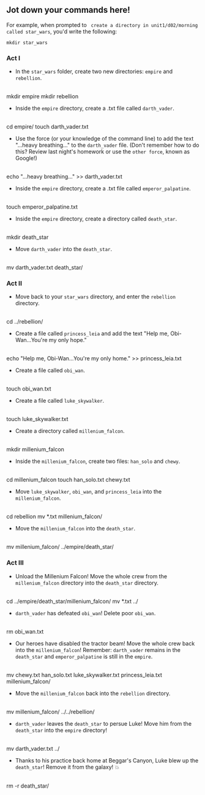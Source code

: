 ## Jot down your commands here!

For example, when prompted to ` create a directory in unit1/d02/morning called star_wars`, you'd write the following:

` mkdir star_wars `

### Act I

* In the `star_wars` folder, create two new directories: `empire` and `rebellion`.
<br>
mkdir empire
mkdir rebellion 

* Inside the `empire` directory, create a .txt file called `darth_vader`.
<br>
cd empire/
touch darth_vader.txt

* Use the force (or your knowledge of the command line) to add the text "...heavy breathing..." to the `darth_vader` file. (Don't remember how to do this? Review last night's homework or use the `other force`, known as Google!)
<br>
echo "...heavy breathing..." >> darth_vader.txt

* Inside the `empire` directory, create a .txt file called `emperor_palpatine`.
<br>
touch emperor_palpatine.txt

* Inside the `empire` directory, create a directory called `death_star`.
<br>
mkdir death_star

* Move `darth_vader` into the `death_star`.
<br>
mv darth_vader.txt death_star/

### Act II

* Move back to your `star_wars` directory, and enter the `rebellion` directory.
<br>
cd ../rebellion/

* Create a file called `princess_leia` and add the text "Help me, Obi-Wan...You're my only hope."
<br>
echo "Help me, Obi-Wan...You're my only home." >> princess_leia.txt

* Create a file called `obi_wan`.
<br>
touch obi_wan.txt

* Create a file called `luke_skywalker`.
<br>
touch luke_skywalker.txt

* Create a directory called `millenium_falcon`.
<br>
mkdir millenium_falcon

* Inside the `millenium_falcon`, create two files: `han_solo` and `chewy`.
<br>
cd millenium_falcon
touch han_solo.txt chewy.txt

* Move `luke_skywalker`, `obi_wan`, and `princess_leia` into the `millenium_falcon`.
<br>
cd rebellion 
mv *.txt millenium_falcon/ 

* Move the `millenium_falcon` into the `death_star`.
<br>
mv millenium_falcon/ ../empire/death_star/

### Act III

* Unload the Millenium Falcon! Move the whole crew from the `millenium_falcon` directory into the `death_star` directory.
<br>
cd ../empire/death_star/millenium_falcon/
mv *.txt ../

* `darth_vader` has defeated `obi_wan`! Delete poor `obi_wan`.
<br>
rm obi_wan.txt

* Our heroes have disabled the tractor beam! Move the whole crew back into the `millenium_falcon`! Remember: `darth_vader` remains in the `death_star` and `emperor_palpatine` is still in the `empire`.
<br>
mv chewy.txt han_solo.txt luke_skywalker.txt princess_leia.txt millenium_falcon/

* Move the `millenium_falcon` back into the `rebellion` directory.
<br>
mv millenium_falcon/ ../../rebellion/

* `darth_vader` leaves the `death_star` to persue Luke! Move him from the `death_star` into the `empire` directory!
<br>
mv darth_vader.txt ../

* Thanks to his practice back home at Beggar's Canyon, Luke blew up the `death_star`! Remove it from the galaxy! :boom:
<br>
rm -r death_star/
